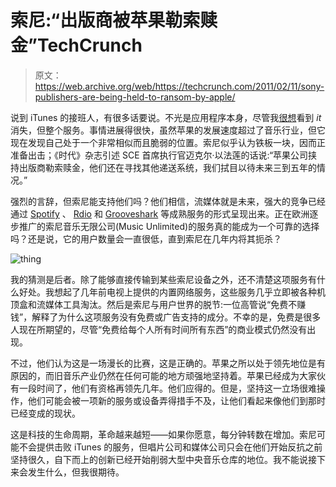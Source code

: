 # 索尼:“出版商被苹果勒索赎金”TechCrunch

> 原文：<https://web.archive.org/web/https://techcrunch.com/2011/02/11/sony-publishers-are-being-held-to-ransom-by-apple/>

说到 iTunes 的接班人，有很多话要说。不光是应用程序本身，尽管我[很想](https://web.archive.org/web/20221203073040/https://beta.techcrunch.com/2009/09/09/somebody-has-to-say-it-its-time-for-itunes-lite/)看到 *it* 消失，但整个服务。事情进展得很快，虽然苹果的发展速度超过了音乐行业，但它现在发现自己处于一个非常相似而且脆弱的位置。索尼似乎认为铁板一块，因而正准备出击；《时代》杂志引述 SCE 首席执行官迈克尔·以法莲的话说:“苹果公司挟持出版商勒索赎金，他们还在寻找其他递送系统，我们拭目以待未来三到五年的情况。”

强烈的言辞，但索尼能支持他们吗？他们相信，流媒体就是未来，强大的竞争已经通过 [Spotify](https://web.archive.org/web/20221203073040/https://beta.techcrunch.com/tag/spotify/) 、 [Rdio](https://web.archive.org/web/20221203073040/https://beta.techcrunch.com/2011/02/03/exclusive-social-music-startup-rdio-raises-17-5-million-adds-rob-cavallo-to-board/) 和 [Grooveshark](https://web.archive.org/web/20221203073040/https://beta.techcrunch.com/tag/grooveshark/) 等成熟服务的形式呈现出来。正在欧洲逐步推广的索尼音乐无限公司(Music Unlimited)的服务真的能成为一个可靠的选择吗？还是说，它的用户数量会一直很低，直到索尼在几年内将其扼杀？

![](img/7e16d251c3c2e63eadb7bd974c2245d8.png "thing")

我的猜测是后者。除了能够直接传输到某些索尼设备之外，还不清楚这项服务有什么好处。我想起了几年前电视上提供的内置网络服务，这些服务几乎立即被各种机顶盒和流媒体工具淘汰。然后是索尼与用户世界的脱节:一位高管说“免费不赚钱”，解释了为什么这项服务没有免费或广告支持的成分。不幸的是，免费是很多人现在所期望的，尽管“免费给每个人所有时间所有东西”的商业模式仍然没有出现。

不过，他们认为这是一场漫长的比赛，这是正确的。苹果之所以处于领先地位是有原因的，而旧音乐产业仍然在任何可能的地方顽强地坚持着。苹果已经成为大家伙有一段时间了，他们有资格再领先几年。他们应得的。但是，坚持这一立场很难操作，他们可能会被一项新的服务或设备弄得措手不及，让他们看起来像他们到那时已经变成的现状。

这是科技的生命周期，革命越来越短——如果你愿意，每分钟转数在增加。索尼可能不会提供击败 iTunes 的服务，但唱片公司和媒体公司只会在他们开始反抗之前坚持很久，自下而上的创新已经开始削弱大型中央音乐仓库的地位。我不能说接下来会发生什么，但我很期待。